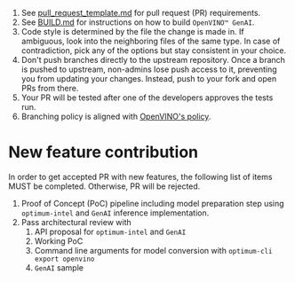 1. See [pull_request_template.md](./pull_request_template.md) for pull request (PR) requirements.
2. See [BUILD.md](../src/docs/BUILD.md) for instructions on how to build `OpenVINO™ GenAI`.
3. Code style is determined by the file the change is made in. If ambiguous, look into the neighboring files of the same type. In case of contradiction, pick any of the options but stay consistent in your choice.
4. Don't push branches directly to the upstream repository. Once a branch is pushed to upstream, non-admins lose push access to it, preventing you from updating your changes. Instead, push to your fork and open PRs from there.
5. Your PR will be tested after one of the developers approves the tests run.
6. Branching policy is aligned with [OpenVINO's policy](https://github.com/openvinotoolkit/openvino/blob/71ee9cc42ec63b3affb2801dbbc4a77e6d8003f6/CONTRIBUTING_PR.md#branching-policy).

# New feature contribution
In order to get accepted PR with new features, the following list of items MUST be completed. Otherwise, PR will be rejected.
1. Proof of Concept (PoC) pipeline including model preparation step using `optimum-intel` and `GenAI` inference implementation.
2. Pass architectural review with
    1. API proposal for `optimum-intel` and `GenAI`
    2. Working PoC
    3. Command line arguments for model conversion with `optimum-cli export openvino`
    4. `GenAI` sample
